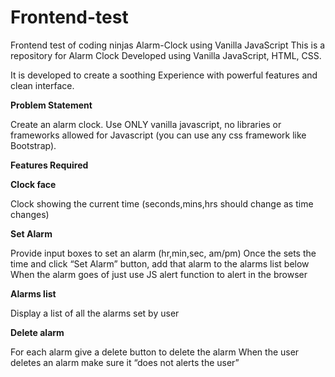 # Frontend-test
Frontend test of coding ninjas
Alarm-Clock using Vanilla JavaScript
This is a repository for Alarm Clock Developed using Vanilla JavaScript, HTML, CSS.

It is developed to create a soothing Experience with powerful features and clean interface.

**Problem Statement**

Create an alarm clock. Use ONLY vanilla javascript, no libraries or frameworks allowed for Javascript (you can use any css framework like Bootstrap).

**Features Required**

**Clock face**

Clock showing the current time (seconds,mins,hrs should change as time changes)

**Set Alarm**

Provide input boxes to set an alarm (hr,min,sec, am/pm)
Once the sets the time and click “Set Alarm” button, add that alarm to the alarms list below
When the alarm goes of just use JS alert function to alert in the browser

**Alarms list**

Display a list of all the alarms set by user

**Delete alarm**

For each alarm give a delete button to delete the alarm
When the user deletes an alarm make sure it “does not alerts the user”
